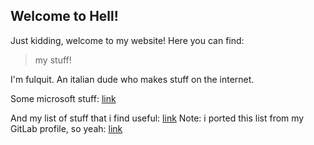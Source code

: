## Welcome to Hell!

Just kidding, welcome to my website! Here you can find:
>my stuff!

I'm fulquit. An italian dude who makes stuff on the internet. 

Some microsoft stuff: [link](https://raw.githubusercontent.com/fulquit/fulquit.github.io/main/microsoft)

And my list of stuff that i find useful: [link](https://github.com/fulquit/fulquit.github.io/blob/main/useful.md)
Note: i ported this list from my GitLab profile, so yeah: [link](https://gitlab.com/fulquit)
